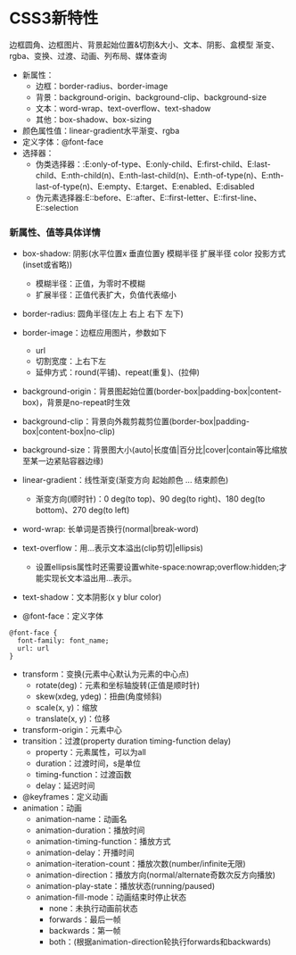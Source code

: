 # CSS3新特性

边框圆角、边框图片、背景起始位置&切割&大小、文本、阴影、盒模型
渐变、rgba、变换、过渡、动画、列布局、媒体查询
- 新属性：
  - 边框：border-radius、border-image
  - 背景：background-origin、background-clip、background-size
  - 文本：word-wrap、text-overflow、text-shadow
  - 其他：box-shadow、box-sizing
- 颜色属性值：linear-gradient水平渐变、rgba
- 定义字体：@font-face
- 选择器：
  - 伪类选择器：:E:only-of-type、E:only-child、E:first-child、E:last-child、E:nth-child(n)、E:nth-last-child(n)、E:nth-of-type(n)、E:nth-last-of-type(n)、E:empty、E:target、E:enabled、E:disabled
  - 伪元素选择器:E::before、E::after、E::first-letter、E::first-line、E::selection

### 新属性、值等具体详情
- box-shadow: 阴影(水平位置x 垂直位置y 模糊半径 扩展半径 color 投影方式(inset或省略))
  - 模糊半径：正值，为零时不模糊
  - 扩展半径：正值代表扩大，负值代表缩小

- border-radius: 圆角半径(左上 右上 右下 左下)
- border-image：边框应用图片，参数如下
  - url
  - 切割宽度：上右下左
  - 延伸方式：round(平铺)、repeat(重复)、(拉伸)

- background-origin：背景图起始位置(border-box|padding-box|content-box)，背景是no-repeat时生效
- background-clip：背景向外裁剪裁剪位置(border-box|padding-box|content-box|no-clip)
- background-size：背景图大小(auto|长度值|百分比|cover|contain等比缩放至某一边紧贴容器边缘)

- linear-gradient：线性渐变(渐变方向 起始颜色 ... 结束颜色)
  - 渐变方向(顺时针)：0 deg(to top)、90 deg(to right)、180 deg(to bottom)、270 deg(to left)

- word-wrap: 长单词是否换行(normal|break-word)
- text-overflow：用...表示文本溢出(clip剪切|ellipsis)
  - 设置ellipsis属性时还需要设置white-space:nowrap;overflow:hidden;才能实现长文本溢出用...表示。
- text-shadow：文本阴影(x y blur color)
- @font-face：定义字体
```
@font-face {
  font-family: font_name;
  url: url
}
```

- transform：变换(元素中心默认为元素的中心点)
  - rotate(deg)：元素和坐标轴旋转(正值是顺时针)
  - skew(xdeg, ydeg)：扭曲(角度倾斜)
  - scale(x, y)：缩放
  - translate(x, y)：位移
- transform-origin：元素中心
- transition：过渡(property duration timing-function delay)
  - property：元素属性，可以为all
  - duration：过渡时间，s是单位
  - timing-function：过渡函数
  - delay：延迟时间
- @keyframes：定义动画
- animation：动画
  - animation-name：动画名
  - animation-duration：播放时间
  - animation-timing-function：播放方式
  - animation-delay：开播时间
  - animation-iteration-count：播放次数(number/infinite无限)
  - animation-direction：播放方向(normal/alternate奇数次反方向播放)
  - animation-play-state：播放状态(running/paused)
  - animation-fill-mode：动画结束时停止状态
    - none：未执行动画前状态
    - forwards：最后一帧
    - backwards：第一帧
    - both：(根据animation-direction轮执行forwards和backwards)


